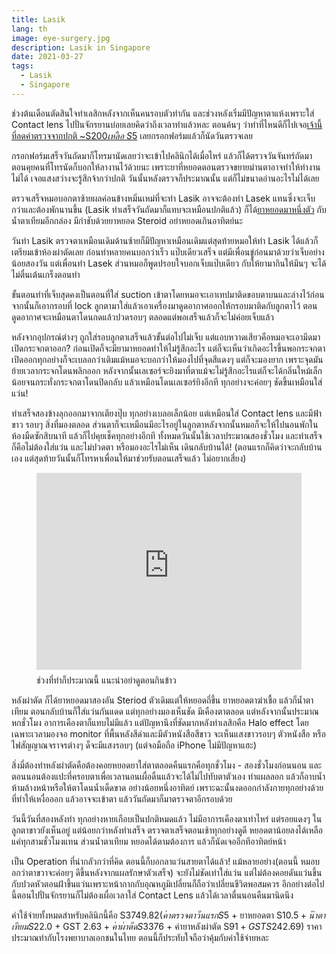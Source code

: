 ```yaml
---
title: Lasik
lang: th
image: eye-surgery.jpg
description: Lasik in Singapore
date: 2021-03-27
tags:
  - Lasik
  - Singapore
---
```


ช่วงต้นเดือนตัดสินใจทำเลสิกหลังจากเห็นคนรอบตัวทำกัน และช่วงหลังเริ่มมีปัญหาตาแห้งเพราะใส่ Contact lens ไปปั่นจักรยานบ่อยเลยคิดว่าถึงเวลาทำแล้วหละ ตอนค้นๆ ว่าทำที่ไหนดีก็ไปเจอ[เจ้านี้ที่ลดค่าตรวจจากปกติ ~S$200 เหลือ ~S$5](https://www.asiapacificeyecentre.com.sg/lasik/) เลยกรอกฟอร์มแล้วก็นัดวันตรวจเลย

กรอกฟอร์มเสร็จวันถัดมาก็โทรมานัดเลยว่าจะเข้าไปคลินิกได้เมื่อไหร่ แล้วก็ได้ตรวจวันจันทร์ถัดมา ตอนคุยคนที่โทรนัดก็บอกให้ลางานไว้ด้วยนะ เพราะยาที่หยอดตอนตรวจขยายม่านตาอาจทำให้ทำงานไม่ได้ เจอแสงสว่างจะรู้สึกจ้ากว่าปกติ วันนั้นหลังตรวจก็ประมาณนั้น แต่ก็ไม่ขนาดอ่านอะไรไม่ได้เลย

ตรวจเสร็จหมอบอกตาซ้ายผลค่อนข้างหมิ่นเหม่ที่จะทำ Lasik อาจจะต้องทำ Lasek แทนซึ่งจะเจ็บกว่าและต้องพักนานขึ้น (Lasik ทำเสร็จวันถัดมาก็แทบจะเหมือนปกติแล้ว) ก็ได้[ยาหยอดมาหนึ่งตัว](https://www.webeyeclinic.com/pred-forte-eye-drops/pred-forte-eye-drops) กับน้ำตาเทียมอีกกล่อง มีกำชับด้วยยาหยอด Steroid อย่าหยอดเกินอาทิตย์นะ

วันทำ Lasik ตรวจตาเหมือนเดิมด้านซ้ายก็มีปัญหาเหมือนเดิมแต่สุดท้ายหมอให้ทำ Lasik ได้แล้วก็เตรียมเข้าห้องผ่าตัดเลย ก่อนทำหลายคนบอกว่าเร็ว แป๊บเดียวเสร็จ แต่มีเพื่อนขู่ก่อนมาด้วยว่าเจ็บอย่างน้อยสองวัน แต่เพื่อนทำ Lasek ส่วนหมอก็พูดปรอบใจบอกเจ็บแป๊บเดียว กับให้ยามากินให้มึนๆ จะได้ไม่ตื่นเต้นเกร็งตอนทำ

ขั้นตอนทำที่เจ็บสุดคงเป็นตอนที่ใส่ suction เข้าตาโดยหมอจะเอาเทปมาติดขอบตาบนและล่างไว้ก่อนจากนั้นก็เอากรอบที่ lock ลูกตามาใส่แล้วเอาเครื่องมาดูดอากาศออกให้กรอบมาติดกับลูกตาไว้ ตอนดูดอากาศจะเหมือนตาโดนกดแล้วปวดรอบๆ ตลอดแต่พอเสร็จแล้วก็จะไม่ค่อยเจ็บแล้ว

หลังจากอุปกรณ์ต่างๆ ถูกใส่รอบลูกตาเสร็จแล้วขั้นต่อไปไม่เจ็บ แต่แอบหวาดเสียวคือหมอจะเอามีดมาเปิดกระจกตาออก? ก่อนเปิดก็จะมียามาหยอดทำให้ไม่รู้สึกอะไร แต่ก็จะเห็นว่าเกิดอะไรขึ้นพอกระจกตาเปิดออกทุกอย่างก็จะเบลอกว่าเติมแม้หมอจะบอกว่าให้มองไปที่จุดสีแดงๆ แต่ก็จะมองยาก เพราะจุดมันย้ายเวลากระจกโดนพลิกออก หลังจากนั้นเลเซอร์จะยิงมาที่ตาแม้จะไม่รู้สึกอะไรแต่ก็จะได้กลิ่นใหม้เล็กน้อยจนกระทั่งกระจกตาโดนปิดกลับ แล้วเหมือนโดนเลเซอร์ยิงอีกที ทุกอย่างจะค่อยๆ ชัดขึ้นเหมือนใส่แว่น!

ทำเสร็จสองข้างลุกออกมาจากเตียงปุ๊บ ทุกอย่างเบลอเล็กน้อย แต่เหมือนใส่ Contact lens และมีฟ้าขาว รอบๆ สิ่งที่มองตลอด ส่วนตาก็จะเหมือนมีอะไรอยู่ในลูกตาหลังจากนั้นหมอก็จะให้ไปนอนพักในห้องมืดซักสิบนาที แล้วก็ไปคุยเช็คทุกอย่างอีกที ทั้งหมดวันนั้นใช้เวลาประมาณสองชั่วโมง และทำเสร็จก็คือไม่ต้องใส่แว่น และไม่ปวดตา หรือมองอะไรไม่เห็น เดินกลับบ้านได้! (ตอนแรกก็คิดว่าจะกลับบ้านเอง แต่สุดท้ายวันนั้นก็โทรหาเพื่อนให้มาช่วยรับตอนเสร็จแล้ว ไม่อยากเสี่ยง)

<figure style="display: flex; flex-direction: column">
  <iframe width="560" height="315" src="https://www.youtube.com/embed/Ge1-Xm8IVEQ" frameborder="0" allow="accelerometer; clipboard-write; encrypted-media; gyroscope; picture-in-picture" allowfullscreen style="margin-bottom: 0.5rem; max-width: 100%;"></iframe>
  <figcaption>ช่วงที่ทำก็ประมาณนี้ แนะนำอย่าดูตอนกินข้าว</figcaption>
</figure>

หลังผ่าตัด ก็ได้ยาหยอดมาสองอัน Steriod ตัวเดิมแต่ให้หยอดถี่ขึ้น ยาหยอดตาฆ่าเชื้อ แล้วก็น้ำตาเทียม ตอนกลับบ้านก็ใส่แว่นกันแดด แต่ทุกอย่างมองเห็นชัด มีเคืองตาตลอด แต่หลังจากนั้นประมาณหกชั่วโมง อาการเคืองตาก็แทบไม่มีแล้ว แต่ปัญหานึงที่ชัดมากหลังทำเลสิกคือ Halo effect โดยเฉพาะเวลามองจอ monitor ที่พื้นหลังสีดำและมีตัวหนังสือสีขาว จะเห็นแสงขาวรอบๆ ตัวหนังสือ หรือไฟสัญญาณจราจรต่างๆ ด็จะมีแสงรอบๆ (แต่จอมือถือ iPhone ไม่มีปัญหาแฮะ)

สิ่งมี่ต้องทำหลังผ่าตัดคือต้องคอยหยอดยาใส่ตาตลอดคืนแรกคือทุกชั่วโมง - สองชั่วโมงก่อนนอน และตอนนอนต้องแปะที่ครอบตาเพื่อเวลานอนเผื่อดิ้นแล้วจะได้ไม่ไปทับตาตัวเอง ทำแผลลอก แล้วก็อาบน้ำ ห้ามล้างหน้าหรือให้ตาโดนน้ำเด็ดขาด อย่างน้อยหนึ่งอาทิตย์ เพราะฉะนั้นงดออกกำลังกายทุกอย่างด้วยที่ทำให้เหงื่อออก แล้วอาจจะเข้าตา แล้ววันถัดมาก็มาตรวจตาอีกรอบด้วย

วันนี้วันที่สองหลังทำ ทุกอย่างหายเกือบเป็นปกติหมดแล้ว ไม่มีอาการเคืองตาเท่าไหร่ แต่รอยแดงๆ ในลูกตาขาวยังเห็นอยู่ แต่น้อยกว่าหลังทำเสร็จ ตรวจตาเสร็จตอนเช้าทุกอย่างดูดี หยอดตาน้อยลงได้เหลือแค่ทุกสามชั่วโมงแทน ส่วนน้ำตาเทียม หยอดได้ตามต้องการ แล้วก็นัดเจออีกทีอาทิตย์หน้า

เป็น Operation ที่น่ากลัวกว่าที่คิด ตอนนี้ก็บอกลาแว่นสายตาได้แล้ว! แม้หลายอย่าง(ตอนนี้ หมอบอกว่าตาขวาจะค่อยๆ ดีขึ้นหลังจากแผลรักษาตัวเสร็จ) จะยังไม่ชัดเท่าใส่แว่น แต่ไม่ต้องคอยดันแว่นขึ้นกับปวดหัวตอนฝ้าขึ้นแว่นเพราะหน้ากากกับอุณหภูมิเปลี่ยนก็ถือว่าเปลี่ยนชีวิตพอสมควร อีกอย่างต่อไปนี้ตอนไปปั่นจักรยานก็ไม่ต้องเผื่อเวลาใส่ Contact Lens แล้วได้เวลาตื่นนอนคืนมานิดนึง

ค่าใช้จ่ายทั้งหมดสำหรับคลินิกนี้คือ S$3749.82 (ค่าตรวจตาวันแรก S$5 + ยาหยอดตา S$10.5 + น้ำตาเทียม S$22.0 + GST $2.63 + ค่าผ่าตัด S$3376 + ค่ายาหลังผ่าตัด S$91 + GST S$242.69) ราคาประมาณทำกับโรงพยาบาลเอกชนในไทย ตอนนี้ก็ประทับใจถือว่าคุ้มกับค่าใช้จ่ายหละ
